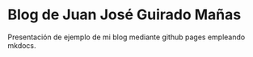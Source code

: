 # Blog de Juan José Guirado Mañas

Presentación de ejemplo de mi blog mediante github pages empleando mkdocs.